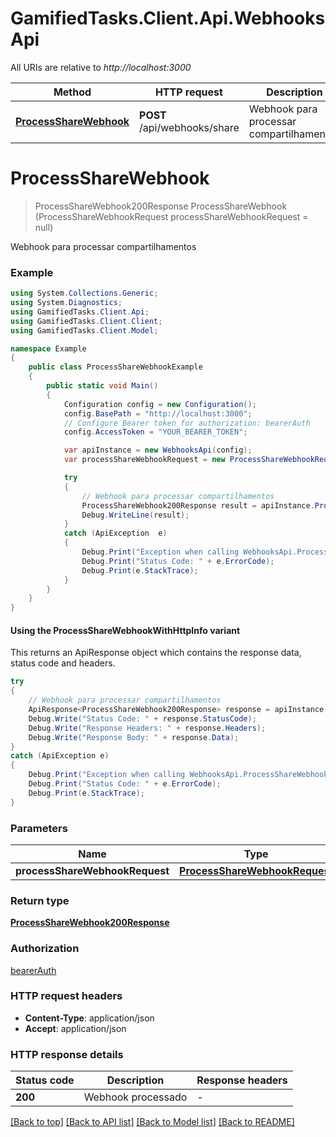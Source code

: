 # GamifiedTasks.Client.Api.WebhooksApi

All URIs are relative to *http://localhost:3000*

| Method | HTTP request | Description |
|--------|--------------|-------------|
| [**ProcessShareWebhook**](WebhooksApi.md#processsharewebhook) | **POST** /api/webhooks/share | Webhook para processar compartilhamentos |

<a id="processsharewebhook"></a>
# **ProcessShareWebhook**
> ProcessShareWebhook200Response ProcessShareWebhook (ProcessShareWebhookRequest processShareWebhookRequest = null)

Webhook para processar compartilhamentos

### Example
```csharp
using System.Collections.Generic;
using System.Diagnostics;
using GamifiedTasks.Client.Api;
using GamifiedTasks.Client.Client;
using GamifiedTasks.Client.Model;

namespace Example
{
    public class ProcessShareWebhookExample
    {
        public static void Main()
        {
            Configuration config = new Configuration();
            config.BasePath = "http://localhost:3000";
            // Configure Bearer token for authorization: bearerAuth
            config.AccessToken = "YOUR_BEARER_TOKEN";

            var apiInstance = new WebhooksApi(config);
            var processShareWebhookRequest = new ProcessShareWebhookRequest(); // ProcessShareWebhookRequest |  (optional) 

            try
            {
                // Webhook para processar compartilhamentos
                ProcessShareWebhook200Response result = apiInstance.ProcessShareWebhook(processShareWebhookRequest);
                Debug.WriteLine(result);
            }
            catch (ApiException  e)
            {
                Debug.Print("Exception when calling WebhooksApi.ProcessShareWebhook: " + e.Message);
                Debug.Print("Status Code: " + e.ErrorCode);
                Debug.Print(e.StackTrace);
            }
        }
    }
}
```

#### Using the ProcessShareWebhookWithHttpInfo variant
This returns an ApiResponse object which contains the response data, status code and headers.

```csharp
try
{
    // Webhook para processar compartilhamentos
    ApiResponse<ProcessShareWebhook200Response> response = apiInstance.ProcessShareWebhookWithHttpInfo(processShareWebhookRequest);
    Debug.Write("Status Code: " + response.StatusCode);
    Debug.Write("Response Headers: " + response.Headers);
    Debug.Write("Response Body: " + response.Data);
}
catch (ApiException e)
{
    Debug.Print("Exception when calling WebhooksApi.ProcessShareWebhookWithHttpInfo: " + e.Message);
    Debug.Print("Status Code: " + e.ErrorCode);
    Debug.Print(e.StackTrace);
}
```

### Parameters

| Name | Type | Description | Notes |
|------|------|-------------|-------|
| **processShareWebhookRequest** | [**ProcessShareWebhookRequest**](ProcessShareWebhookRequest.md) |  | [optional]  |

### Return type

[**ProcessShareWebhook200Response**](ProcessShareWebhook200Response.md)

### Authorization

[bearerAuth](../README.md#bearerAuth)

### HTTP request headers

 - **Content-Type**: application/json
 - **Accept**: application/json


### HTTP response details
| Status code | Description | Response headers |
|-------------|-------------|------------------|
| **200** | Webhook processado |  -  |

[[Back to top]](#) [[Back to API list]](../../README.md#documentation-for-api-endpoints) [[Back to Model list]](../../README.md#documentation-for-models) [[Back to README]](../../README.md)

